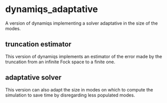 # dynamiqs_adaptative
A version of dynamiqs implementing a solver adaptative in the size of the modes.

## truncation estimator 

This version of dynamiqs implements an estimator of the error made by the truncation from an infinite Fock space to a finite one.

## adaptative solver

This version can also adapt the size in modes on which to compute the simulation to save time by disregarding less populated modes.
